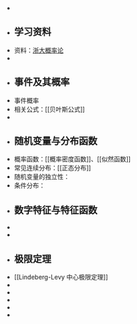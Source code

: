 -
- ## 学习资料
- 资料：[浙大概率论](https://www.123pan.com/s/plj7Vv-cH223.html)
-
- ## 事件及其概率
- 事件概率
- 相关公式：[[贝叶斯公式]]
-
- ## 随机变量与分布函数
- 概率函数：[[概率密度函数]]、[[似然函数]]
- 常见连续分布：[[正态分布]]
- 随机变量的独立性：
- 条件分布：
- ## 数字特征与特征函数
-
-
- ## 极限定理
- [[Lindeberg-Levy 中心极限定理]]
-
-
-
-
-